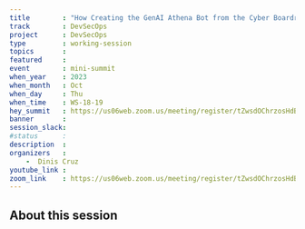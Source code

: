 ```yaml
---
title        : "How Creating the GenAI Athena Bot from the Cyber Boardroom"
track        : DevSecOps
project      : DevSecOps
type         : working-session
topics       :
featured     :
event        : mini-summit
when_year    : 2023
when_month   : Oct
when_day     : Thu
when_time    : WS-18-19
hey_summit   : https://us06web.zoom.us/meeting/register/tZwsdOChrzosHdBJPL6jXWGLEZW5ZCueeZvH
banner       : 
session_slack:
#status      : 
description  :
organizers   :
    -  Dinis Cruz     
youtube_link : 
zoom_link    : https://us06web.zoom.us/meeting/register/tZwsdOChrzosHdBJPL6jXWGLEZW5ZCueeZvH
---
```


## About this session
